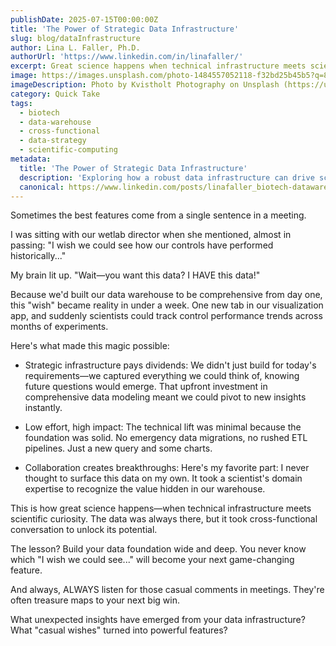 ```yaml
---
publishDate: 2025-07-15T00:00:00Z
title: 'The Power of Strategic Data Infrastructure'
slug: blog/dataInfrastructure
author: Lina L. Faller, Ph.D.
authorUrl: 'https://www.linkedin.com/in/linafaller/'
excerpt: Great science happens when technical infrastructure meets scientific curiosity
image: https://images.unsplash.com/photo-1484557052118-f32bd25b45b5?q=80&w=1169&auto=format&fit=crop&ixlib=rb-4.1.0&ixid=M3wxMjA3fDB8MHxwaG90by1wYWdlfHx8fGVufDB8fHx8fA%3D%3D
imageDescription: Photo by Kvistholt Photography on Unsplash (https://unsplash.com/@freeche)
category: Quick Take
tags:
  - biotech
  - data-warehouse
  - cross-functional
  - data-strategy
  - scientific-computing
metadata:
  title: 'The Power of Strategic Data Infrastructure'
  description: 'Exploring how a robust data infrastructure can drive scientific innovation and collaboration.'
  canonical: https://www.linkedin.com/posts/linafaller_biotech-datawarehouse-crossfunctional-activity-7350523436726714369-FL0w?utm_source=share&utm_medium=member_desktop&rcm=ACoAAATZB5MBqJ_1K5vjD4H8pzXOCeXJAzwKjQs
---
```


Sometimes the best features come from a single sentence in a meeting.

I was sitting with our wetlab director when she mentioned, almost in passing: "I wish we could see how our controls have performed historically..."

My brain lit up. "Wait—you want this data? I HAVE this data!"

Because we'd built our data warehouse to be comprehensive from day one, this "wish" became reality in under a week. One new tab in our visualization app, and suddenly scientists could track control performance trends across months of experiments.

Here's what made this magic possible:

- Strategic infrastructure pays dividends: We didn't just build for today's requirements—we captured everything we could think of, knowing future questions would emerge. That upfront investment in comprehensive data modeling meant we could pivot to new insights instantly.

- Low effort, high impact: The technical lift was minimal because the foundation was solid. No emergency data migrations, no rushed ETL pipelines. Just a new query and some charts.

- Collaboration creates breakthroughs: Here's my favorite part: I never thought to surface this data on my own. It took a scientist's domain expertise to recognize the value hidden in our warehouse.

This is how great science happens—when technical infrastructure meets scientific curiosity. The data was always there, but it took cross-functional conversation to unlock its potential.

The lesson? Build your data foundation wide and deep. You never know which "I wish we could see..." will become your next game-changing feature.

And always, ALWAYS listen for those casual comments in meetings. They're often treasure maps to your next big win.

What unexpected insights have emerged from your data infrastructure? What "casual wishes" turned into powerful features?
